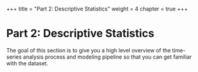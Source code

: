 +++
title = "Part 2: Descriptive Statistics"
weight = 4
chapter = true
+++

# Part 2: Descriptive Statistics
The goal of this section is to give you a high level overview of the time-series analysis process and modeling pipeline so that you can get familiar with the dataset.
